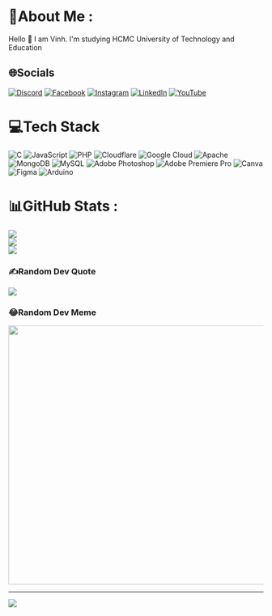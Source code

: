 # 💫About Me :
Hello 👋
I am Vinh. I'm studying HCMC University of Technology and Education

## 🌐Socials
[![Discord](https://img.shields.io/badge/Discord-%237289DA.svg?logo=discord&logoColor=white)](htttps://discord.gg/https://discord.gg/xZmy6Zd8jQ) [![Facebook](https://img.shields.io/badge/Facebook-%231877F2.svg?logo=Facebook&logoColor=white)](https://facebook.com/https://www.facebook.com/vcao.vn) [![Instagram](https://img.shields.io/badge/Instagram-%23E4405F.svg?logo=Instagram&logoColor=white)](https://instagram.com/https://www.instagram.com/c_vvinh/) [![LinkedIn](https://img.shields.io/badge/LinkedIn-%230077B5.svg?logo=linkedin&logoColor=white)](https://linkedin.com/in/https://www.linkedin.com/in/cao-van-vinh09/) [![YouTube](https://img.shields.io/badge/YouTube-%23FF0000.svg?logo=YouTube&logoColor=white)](https://youtube.com/c/https://www.youtube.com/@vinhcaodatabase) 

# 💻Tech Stack
![C](https://img.shields.io/badge/c-%2300599C.svg?style=flat&logo=c&logoColor=white) ![JavaScript](https://img.shields.io/badge/javascript-%23323330.svg?style=flat&logo=javascript&logoColor=%23F7DF1E) ![PHP](https://img.shields.io/badge/php-%23777BB4.svg?style=flat&logo=php&logoColor=white) ![Cloudflare](https://img.shields.io/badge/Cloudflare-F38020?style=flat&logo=Cloudflare&logoColor=white) ![Google Cloud](https://img.shields.io/badge/Google%20Cloud-%234285F4.svg?style=flat&logo=google-cloud&logoColor=white) ![Apache](https://img.shields.io/badge/apache-%23D42029.svg?style=flat&logo=apache&logoColor=white) ![MongoDB](https://img.shields.io/badge/MongoDB-%234ea94b.svg?style=flat&logo=mongodb&logoColor=white) ![MySQL](https://img.shields.io/badge/mysql-%2300f.svg?style=flat&logo=mysql&logoColor=white) ![Adobe Photoshop](https://img.shields.io/badge/adobephotoshop-%2331A8FF.svg?style=flat&logo=adobephotoshop&logoColor=white) ![Adobe Premiere Pro](https://img.shields.io/badge/Adobe%20Premiere%20Pro-9999FF.svg?style=flat&logo=Adobe%20Premiere%20Pro&logoColor=white) ![Canva](https://img.shields.io/badge/Canva-%2300C4CC.svg?style=flat&logo=Canva&logoColor=white) 	![Figma](https://img.shields.io/badge/figma-%23F24E1E.svg?style=flat&logo=figma&logoColor=white) ![Arduino](https://img.shields.io/badge/-Arduino-00979D?style=flat&logo=Arduino&logoColor=white)
# 📊GitHub Stats :
![](https://github-readme-stats.vercel.app/api?username=VinhCao09&theme=gotham&hide_border=true&include_all_commits=true&count_private=true)<br/>
![](https://github-readme-streak-stats.herokuapp.com/?user=VinhCao09&theme=gotham&hide_border=true)<br/>
![](https://github-readme-stats.vercel.app/api/top-langs/?username=VinhCao09&theme=gotham&hide_border=true&include_all_commits=true&count_private=true&layout=compact)

### ✍️Random Dev Quote
![](https://quotes-github-readme.vercel.app/api?type=horizontal&theme=radical)

### 😂Random Dev Meme
<img src="https://random-memer.herokuapp.com/" width="512px"/>

---
[![](https://visitcount.itsvg.in/api?id=VinhCao09&icon=0&color=0)](https://visitcount.itsvg.in)
